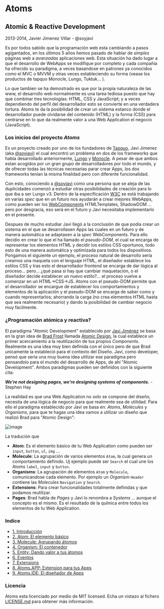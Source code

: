 # Atoms
## Atomic & Reactive Development
2013-2014, Javier Jimenez Villar - @soyjavi

Es por todos sabido que la programación web esta cambiando a pasos agigantados, en los últimos 5 años hemos pasado de hablar de *simples* páginas web a *avanzadas* aplicaciones web. Esta situación ha dado lugar a que el desarrollo de WebApps se modifique por completo y cada compañia ha ofrecido su paradigma, a veces basandose en patrones ya conocidos como el MVC o MVVM y otras veces estableciendo su forma (vease los productos de tapquo Monocle, Lungo, Tuktuk... ).

Lo que tambien se ha demostrado es que por la propia naturaleza de las www, el desarrollo web normalmente es una tarea tediosa puesto que hay que combinar tres tecnologías: HTML, CSS y JavaScript; y a veces dependiendo del perfil del desarrollador esto se convierte en una verdadera tortura. Atoms te da la posibilidad de crear un sistema estanco donde el desarrollador puede olvidarse del contenido (HTML) y la forma (CSS) para centrarse en lo que da realmente valor a una Web Application el negocio (JavaScript).


### Los inicios del proyecto *Atoms*
Es un proyecto creado por uno de los fundadores de [Tapquo](http://tapquo.com), Javi Jimenez (aka [@soyjavi](http://twitter.com/soyjavi)) el cual encontró un problema en dos de los frameworks que había desarrollado anteriormente, [Lungo](http://lungo.tapquo.com) y [Monocle](http://monocle.tapquo.com). A pesar de que ambos estan acogidos por un gran grupo de desarrolladores por todo el mundo, y de ofrecer todas las técnicas necesarias parar crear Apps, los dos frameworks tenían la misma finalidad pero con diferente funcionalidad.

Con esto, conociendo a [@soyjavi](http://twitter.com/soyjavi) como una persona que se aleja de las duplicidades comenzó a estudiar otras posibilidades de creación para lo que iba a ser Lungo v3. Dentro de la especificación [W3C](http://www.w3.org/) se está trabajando en varias *spec* que en un futuro nos ayudarán a crear mejores WebApps, como pueden ser los [WebComponents](https://dvcs.w3.org/hg/webcomponents/raw-file/tip/explainer/index.html) HTMLTemplates, ShadowDOM ... pero por desgracia, eso será en el futuro y Javi necesitaba implementarlo en el presente. 

Despues de mucho estudiar Javi llegó a la conclusión de que podía crear un sistema en el que se desarrollasen Apps las cuales en un futuro y de manera automática se adaptasen a la *spec* WebComponents. Para ello decidio en crear lo que el ha llamado el *pseudo-DOM*, el cual se encarga de representar los elementos HTML y decidir los estilos CSS oportunos, todo esto de una manera automática y optimizada para todos los dispositivos. Pongamos el siguiente un ejemplo, el proceso natural de desarrollo sería creamos una maqueta con el lenguaje HTML, el diseñador establece los estilos CSS y tras esto el desarrollador frontend se encarga de dar lógica al proceso... pero... ¿qué pasa si hay que cambiar maquetación, o el diseñador decide establecer un nuevo estilo?... el proceso vuelve a comenzar en un HTML->CSS->JS. Atoms con el pseudo-DOM permite que el desarrollador se encargue de establecer los comportamientos y elementos de la aplicación y el pseudo-DOM se encarga de saber como y cuando representarlos; ahorrando la carga (no crea elementos HTML hasta que sea realmente necesario) y dando la posibilidad de cambiar negocio muy facilmente.


### ¿Programación atómica y reactiva?
El paradigma "Atomic Development" establecido por [Javi Jiménez](https://twitter.com/soyjavi) se basa en la gran idea de [Brad Frost](http://bradfrostweb.com) llamada [Atomic Design](http://bradfrostweb.com/blog/post/atomic-web-design/), la cual establece un primer acercamiento a la reutilización de tus propios *Components*. Realmente es una idea muy bien definida con el único pero de que Brad unicamente la estableció para el contexto del Diseño. Javi, como developer, pensó que sería una muy buena idea utilizar ese paradigma pero pensandolo para el mundo del desarrollo de Apps, de ahí "Atomic Development". Ambos paradigmas pueden ser definidos con la siguiente cita:

***We’re not designing pages, we’re designing systems of components.*** - Stephen Hay

La realidad es que una Web Application no solo se compone del diseño, necesita de una lógica de negocio para que realmente sea de utilidad. Para ello el paradigma establecido por Javi se basa en: *Atoms*, *Molécules* y *Organisms*, para que te hagas una idea vamos a utilizar un diseño que realizó Brad para "Atomic Design":

![image](http://cdn.tapquo.com/images/atoms/atomic-design-process.png)

La tradución que 

* **Atom**: Es el elemento básico de tu Web Application como pueden ser `input`, `button`, `ul`, `img` ...
* **Molecule**: La agrupación de varios elementos `Atom`, la cual genera un comportamiento definido. Uj ejemplo puede ser `Search` el cual une los Atoms `label`, `input` y `button`.
* **Organisms**: La agrupación de elementos `Atom` y `Molecule`, comunicandose cada elemento. Por ejemplo un *Organism* `Header` contiene las *Molecules* `Navigation` y `Search`.
* **Extensions**: Para crear funcionalidades totalmente definidas y que podamos reutilizar.
* **Pages**: Brad habla de *Pages* y Javi lo renombra a *Systems* ... aunque el concepto es el mismo. Es el resultado de la química entre todos los elementos de tu Web Application.


### Indice
- [1. Introducción](https://github.com/soyjavi/atoms-documentation/blob/master/ES/01.md)
- [2. Atom: El elemento básico](https://github.com/soyjavi/atoms-documentation/blob/master/ES/02.md)
- [3. Molecule: Agrupando átomos](https://github.com/soyjavi/atoms-documentation/blob/master/ES/03.md)
- [4. Organism: El contenedor](https://github.com/soyjavi/atoms-documentation/blob/master/ES/04.md)
- [5. Entity: Dando valor a tus átomos](https://github.com/soyjavi/atoms-documentation/blob/master/ES/05.md)
- [6. Eventos](https://github.com/soyjavi/atoms-documentation/blob/master/ES/06.md)
- [7. Extensions](https://github.com/soyjavi/atoms-documentation/blob/master/ES/07.md)
- [8. Atoms.APP: Extension para tus Apps](https://github.com/soyjavi/atoms-documentation/blob/master/ES/08.md)
- [9. Atoms.IDE: El diseñador de Apps](https://github.com/soyjavi/atoms-documentation/blob/master/ES/09.md)


### Licencia
Atoms esta licenciado por medio de MIT licensed. Echa un vistazo al fichero [LICENSE.md](https://github.com/tapquo/atoms/blob/master/LICENSE) para obtener más información.